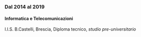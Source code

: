 
### Dal 2014 al 2019

#### Informatica e Telecomunicazioni

I.I.S. B.Castelli, Brescia, Diploma tecnico, *studio pre-universitario*